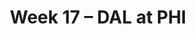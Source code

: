 ---
layout: game
title: Week 17 – DAL at PHI
season: 2017
game_id: 2017_17_DAL_PHI
away_team: DAL
home_team: PHI
---